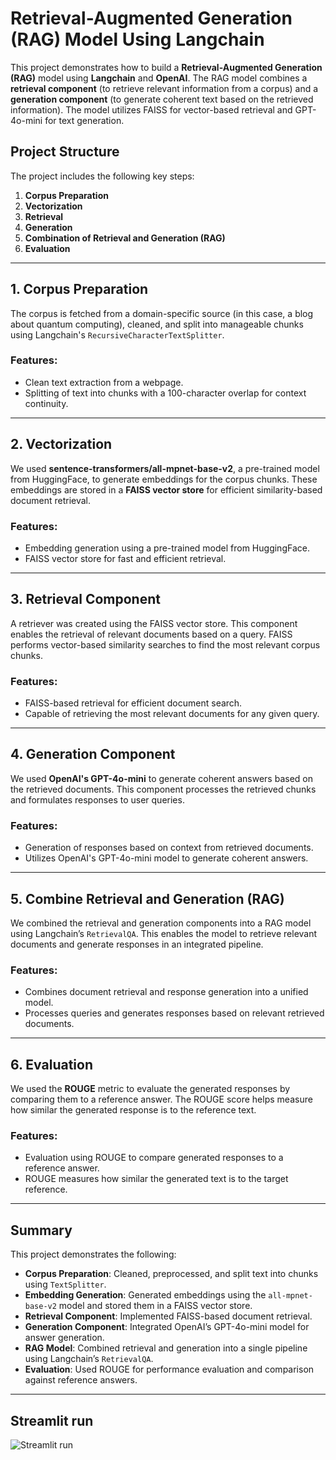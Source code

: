 # Retrieval-Augmented Generation (RAG) Model Using Langchain

This project demonstrates how to build a **Retrieval-Augmented Generation (RAG)** model using **Langchain** and **OpenAI**. The RAG model combines a **retrieval component** (to retrieve relevant information from a corpus) and a **generation component** (to generate coherent text based on the retrieved information). The model utilizes FAISS for vector-based retrieval and GPT-4o-mini for text generation.

## Project Structure

The project includes the following key steps:

1. **Corpus Preparation**
2. **Vectorization**
3. **Retrieval**
4. **Generation**
5. **Combination of Retrieval and Generation (RAG)**
6. **Evaluation**

---

## 1. Corpus Preparation

The corpus is fetched from a domain-specific source (in this case, a blog about quantum computing), cleaned, and split into manageable chunks using Langchain's `RecursiveCharacterTextSplitter`.

### Features:
- Clean text extraction from a webpage.
- Splitting of text into chunks with a 100-character overlap for context continuity.

---

## 2. Vectorization

We used **sentence-transformers/all-mpnet-base-v2**, a pre-trained model from HuggingFace, to generate embeddings for the corpus chunks. These embeddings are stored in a **FAISS vector store** for efficient similarity-based document retrieval.

### Features:
- Embedding generation using a pre-trained model from HuggingFace.
- FAISS vector store for fast and efficient retrieval.

---

## 3. Retrieval Component

A retriever was created using the FAISS vector store. This component enables the retrieval of relevant documents based on a query. FAISS performs vector-based similarity searches to find the most relevant corpus chunks.

### Features:
- FAISS-based retrieval for efficient document search.
- Capable of retrieving the most relevant documents for any given query.

---

## 4. Generation Component

We used **OpenAI's GPT-4o-mini** to generate coherent answers based on the retrieved documents. This component processes the retrieved chunks and formulates responses to user queries.

### Features:
- Generation of responses based on context from retrieved documents.
- Utilizes OpenAI's GPT-4o-mini model to generate coherent answers.

---

## 5. Combine Retrieval and Generation (RAG)

We combined the retrieval and generation components into a RAG model using Langchain’s `RetrievalQA`. This enables the model to retrieve relevant documents and generate responses in an integrated pipeline.

### Features:
- Combines document retrieval and response generation into a unified model.
- Processes queries and generates responses based on relevant retrieved documents.

---

## 6. Evaluation

We used the **ROUGE** metric to evaluate the generated responses by comparing them to a reference answer. The ROUGE score helps measure how similar the generated response is to the reference text.

### Features:
- Evaluation using ROUGE to compare generated responses to a reference answer.
- ROUGE measures how similar the generated text is to the target reference.

---

## Summary

This project demonstrates the following:

- **Corpus Preparation**: Cleaned, preprocessed, and split text into chunks using `TextSplitter`.
- **Embedding Generation**: Generated embeddings using the `all-mpnet-base-v2` model and stored them in a FAISS vector store.
- **Retrieval Component**: Implemented FAISS-based document retrieval.
- **Generation Component**: Integrated OpenAI’s GPT-4o-mini model for answer generation.
- **RAG Model**: Combined retrieval and generation into a single pipeline using Langchain’s `RetrievalQA`.
- **Evaluation**: Used ROUGE for performance evaluation and comparison against reference answers.

---

## Streamlit run

![Streamlit run](https://github.com/user-attachments/assets/10840766-702e-4b46-92f7-a0ea91fae73d)



